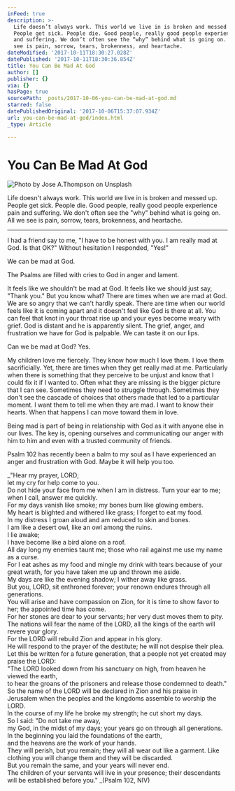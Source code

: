 ```yaml
---
inFeed: true
description: >-
  Life doesn’t always work. This world we live in is broken and messed up.
  People get sick. People die. Good people, really good people experience pain
  and suffering. We don’t often see the “why” behind what is going on. All we
  see is pain, sorrow, tears, brokenness, and heartache. 
dateModified: '2017-10-11T18:30:27.028Z'
datePublished: '2017-10-11T18:30:36.854Z'
title: You Can Be Mad At God
author: []
publisher: {}
via: {}
hasPage: true
sourcePath: _posts/2017-10-06-you-can-be-mad-at-god.md
starred: false
datePublishedOriginal: '2017-10-06T15:37:07.934Z'
url: you-can-be-mad-at-god/index.html
_type: Article

---
```

# You Can Be Mad At God
![Photo by Jose A.Thompson on Unsplash](https://the-grid-user-content.s3-us-west-2.amazonaws.com/604f9679-0fe1-47eb-b7f3-a3f6a3e4f6ef.jpg)

Life doesn't always work. This world we live in is broken and messed up. People get sick. People die. Good people, really good people experience pain and suffering. We don't often see the "why" behind what is going on. All we see is pain, sorrow, tears, brokenness, and heartache. 

---

I had a friend say to me, "I have to be honest with you. I am really mad at God. Is that OK?" Without hesitation I responded, "Yes!" 

We can be mad at God. 

The Psalms are filled with cries to God in anger and lament. 

It feels like we shouldn't be mad at God. It feels like we should just say, "Thank you." But you know what? There are times when we are mad at God. We are so angry that we can't hardly speak. There are time when our world feels like it is coming apart and it doesn't feel like God is there at all. You can feel that knot in your throat rise up and your eyes become weary with grief. God is distant and he is apparently silent. The grief, anger, and frustration we have for God is palpable. We can taste it on our lips. 

Can we be mad at God? Yes. 

My children love me fiercely. They know how much I love them. I love them sacrificially. Yet, there are times when they get really mad at me. Particularly when there is something that they perceive to be unjust and know that I could fix it if I wanted to. Often what they are missing is the bigger picture that I can see. Sometimes they need to struggle through. Sometimes they don't see the cascade of choices that others made that led to a particular moment. I want them to tell me when they are mad. I want to know their hearts. When that happens I can move toward them in love.

Being mad is part of being in relationship with God as it with anyone else in our lives. The key is, opening ourselves and communicating our anger with him to him and even with a trusted community of friends. 

Psalm 102 has recently been a balm to my soul as I have experienced an anger and frustration with God. Maybe it will help you too. 

_"Hear my prayer, LORD;   
let my cry for help come to you.   
Do not hide your face from me
when I am in distress.
Turn your ear to me;
when I call, answer me quickly.   
For my days vanish like smoke;
my bones burn like glowing embers.   
My heart is blighted and withered like grass;
I forget to eat my food.   
In my distress I groan aloud
and am reduced to skin and bones.   
I am like a desert owl,
like an owl among the ruins.   
I lie awake;   
I have become like a bird alone on a roof.   
All day long my enemies taunt me;
those who rail against me use my name as a curse.   
For I eat ashes as my food
and mingle my drink with tears because of your great wrath,
for you have taken me up and thrown me aside.   
My days are like the evening shadow;
I wither away like grass.   
But you, LORD, sit enthroned forever;
your renown endures through all generations.   
You will arise and have compassion on Zion,
for it is time to show favor to her;
the appointed time has come.   
For her stones are dear to your servants;
her very dust moves them to pity.   
The nations will fear the name of the LORD,
all the kings of the earth will revere your glory.   
For the LORD will rebuild Zion and appear in his glory.   
He will respond to the prayer of the destitute;
he will not despise their plea.   
Let this be written for a future generation,
that a people not yet created may praise the LORD:   
"The LORD looked down from his sanctuary on high,
from heaven he viewed the earth,   
to hear the groans of the prisoners
and release those condemned to death."   
So the name of the LORD will be declared in Zion
and his praise in Jerusalem when the peoples and the kingdoms
assemble to worship the LORD.   
In the course of my life he broke my strength;
he cut short my days.   
So I said:
"Do not take me away,   
my God, in the midst of my days;
your years go on through all generations.   
In the beginning you laid the foundations of the earth,  
and the heavens are the work of your hands.   
They will perish, but you remain;
they will all wear out like a garment.
Like clothing you will change them
and they will be discarded.   
But you remain the same,
and your years will never end.   
The children of your servants will live in your presence;
their descendants will be established before you." _(Psalm 102, NIV)